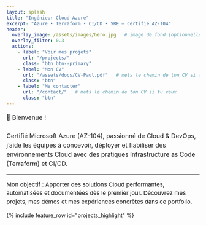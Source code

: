 ```yaml
---
layout: splash
title: "Ingénieur Cloud Azure"
excerpt: "Azure • Terraform • CI/CD • SRE — Certifié AZ-104"
header:
  overlay_image: /assets/images/hero.jpg   # image de fond (optionnelle)
  overlay_filter: 0.3
  actions:
    - label: "Voir mes projets"
      url: "/projects/"
      class: "btn btn--primary"
    - label: "Mon CV"
      url: "/assets/docs/CV-Paul.pdf"   # mets le chemin de ton CV si tu veux
      class: "btn"
    - label: "Me contacter"
      url: "/contact/"   # mets le chemin de ton CV si tu veux
      class: "btn"
---
```


<p style="font-size:16px; line-height:1.5;">
👋 Bienvenue ! <br><br>
Certifié Microsoft Azure (AZ-104), passionné de Cloud & DevOps,  
j’aide les équipes à concevoir, déployer et fiabiliser des environnements Cloud avec des pratiques 
Infrastructure as Code (Terraform) et CI/CD.  
</p>

<hr>

<p style="font-size:15px; line-height:1.5;">
Mon objectif : Apporter des solutions Cloud performantes, automatisées et documentées dès le premier jour.  
Découvrez mes projets, mes démos et mes expériences concrètes dans ce portfolio.
</p>


{% include feature_row id="projects_highlight" %}
